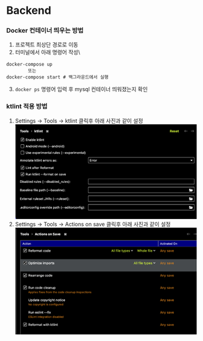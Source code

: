 # Backend

### Docker 컨테이너 띄우는 방법

1. 프로젝트 최상단 경로로 이동
2. 터미널에서 아래 명령어 작성\

```
docker-compose up
        또는
docker-compose start # 백그라운드에서 실행
```

3. ```docker ps``` 명령어 입력 후 mysql 컨테이너 띄워졌는지 확인

### ktlint 적용 방법

1. Settings -> Tools -> ktlint 클릭후 아래 사진과 같이 설정
   ![img.png](img.png)
2. Settings -> Tools -> Actions on save 클릭후 아래 사진과 같이 설정
   ![img_1.png](img_1.png)
